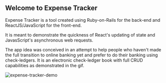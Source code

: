 ## Welcome to Expense Tracker

Expense Tracker is a tool created using Ruby-on-Rails for the back-end and ReactJS/JavaScript
for the front-end.

It is meant to demonstrate the quickness of React's updating of state and JavasScript's asynchronous
web requests.

The app idea was conceived in an attempt to help people who haven't made the full transition to online banking yet and prefer to do their banking using check-ledgers. It is an electronic check-ledger book with full CRUD capabilities as demonstrated in the gif.

![expense-tracker-demo](./expensetrackerclip.gif)
